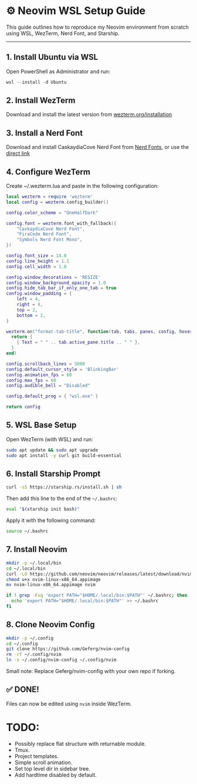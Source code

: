 # ⚙️ Neovim WSL Setup Guide

This guide outlines how to reproduce my Neovim environment from scratch using WSL, WezTerm, Nerd Font, and Starship.

---

## 1. Install Ubuntu via WSL

Open PowerShell as Administrator and run:
```powershell
wsl --install -d Ubuntu
```

## 2. Install WezTerm
Download and install the latest version from [wezterm.org/installation](https://wezterm.org/installation.html)

## 3. Install a Nerd Font
Download and install CaskaydiaCove Nerd Font from [Nerd Fonts](https://www.nerdfonts.com/font-downloads), or use the [direct link](https://github.com/ryanoasis/nerd-fonts/releases/download/v3.4.0/CascadiaCode.zip)

## 4. Configure WezTerm
Create ~/.wezterm.lua and paste in the following configuration:
```lua
local wezterm = require 'wezterm'
local config = wezterm.config_builder()

config.color_scheme = "OneHalfDark"

config.font = wezterm.font_with_fallback({
    "CaskaydiaCove Nerd Font",
    "FiraCode Nerd Font",
    "Symbols Nerd Font Mono",
})

config.font_size = 14.0
config.line_height = 1.1
config.cell_width = 1.0

config.window_decorations = 'RESIZE'
config.window_background_opacity = 1.0
config.hide_tab_bar_if_only_one_tab = true
config.window_padding = {
    left = 4,
    right = 4,
    top = 2,
    bottom = 2,
}

wezterm.on("format-tab-title", function(tab, tabs, panes, config, hover, max_width)
  return {
    { Text = " " .. tab.active_pane.title .. " " },
  }
end)

config.scrollback_lines = 5000
config.default_cursor_style = 'BlinkingBar'
config.animation_fps = 60
config.max_fps = 60
config.audible_bell = "Disabled"

config.default_prog = { "wsl.exe" }

return config
```

## 5. WSL Base Setup
Open WezTerm (with WSL) and run:
```bash
sudo apt update && sudo apt upgrade
sudo apt install -y curl git build-essential
```

## 6. Install Starship Prompt
```bash
curl -sS https://starship.rs/install.sh | sh
```
Then add this line to the end of the `~/.bashrc`:
```bash
eval "$(starship init bash)"
```
Apply it with the following command:
```bash
source ~/.bashrc
```

## 7. Install Neovim
```bash
mkdir -p ~/.local/bin
cd ~/.local/bin
curl -LO https://github.com/neovim/neovim/releases/latest/download/nvim-linux-x86_64.appimage
chmod u+x nvim-linux-x86_64.appimage
mv nvim-linux-x86_64.appimage nvim

if ! grep -Fxq 'export PATH="$HOME/.local/bin:$PATH"' ~/.bashrc; then
  echo 'export PATH="$HOME/.local/bin:$PATH"' >> ~/.bashrc
fi
```

##  8. Clone Neovim Config
```bash
mkdir -p ~/.config
cd ~/.config
git clone https://github.com/Geferg/nvim-config
rm -rf ~/.config/nvim
ln -s ~/.config/nvim-config ~/.config/nvim
```

Small note: Replace Geferg/nvim-config with your own repo if forking.

## ✅ DONE!
Files can now be edited using `nvim` inside WezTerm.

# TODO:
- Possibly replace flat structure with returnable module.
- Tmux.
- Project templates.
- Simple scroll animation.
- Set top level dir in sidebar tree.
- Add hardtime disabled by default.
